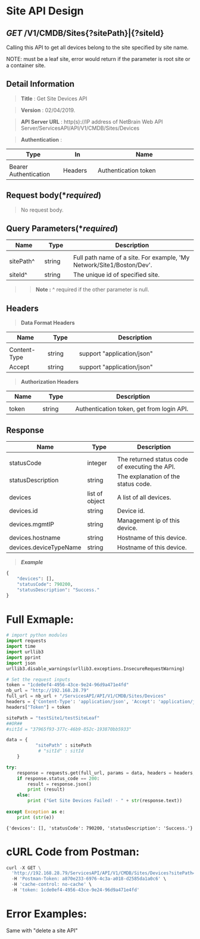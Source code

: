 
# Site API Design

## ***GET*** /V1/CMDB/Sites{?sitePath}|{?siteId}
Calling this API to get all devices belong to the site specified by site name.

NOTE:  must be a leaf site, error would return if the parameter is root site or a container site.

## Detail Information

> **Title** : Get Site Devices API<br>

> **Version** : 02/04/2019.

> **API Server URL** : http(s)://IP address of NetBrain Web API Server/ServicesAPI/API/V1/CMDB/Sites/Devices

> **Authentication** : 

|**Type**|**In**|**Name**|
|------|------|------|
|<img width=100/>|<img width=100/>|<img width=500/>|
|Bearer Authentication| Headers | Authentication token | 

## Request body(****required***)

>No request body.

## Query Parameters(****required***)

|**Name**|**Type**|**Description**|
|------|------|------|
|<img width=100/>|<img width=100/>|<img width=500/>|
|sitePath^ | string  | Full path name of a site. For example, 'My Network/Site1/Boston/Dev'. |
|siteId^ | string  |  The unique id of specified site. |
>>**Note :** ^ required if the other parameter is null.

## Headers

> **Data Format Headers**

|**Name**|**Type**|**Description**|
|------|------|------|
|<img width=100/>|<img width=100/>|<img width=500/>|
| Content-Type | string  | support "application/json" |
| Accept | string  | support "application/json" |

> **Authorization Headers**

|**Name**|**Type**|**Description**|
|------|------|------|
|<img width=100/>|<img width=100/>|<img width=500/>|
| token | string  | Authentication token, get from login API. |

## Response

|**Name**|**Type**|**Description**|
|------|------|------|
|<img width=100/>|<img width=100/>|<img width=500/>|
|statusCode| integer | The returned status code of executing the API.  |
|statusDescription| string | The explanation of the status code.  |
|devices | list of object | A list of all devices.  |
|devices.id| string | Device id.  |
|devices.mgmtIP| string | Management ip of this device. |
|devices.hostname| string | Hostname of this device. |
|devices.deviceTypeName| string | Hostname of this device. |

> ***Example***


```python
{
    "devices": [],
    "statusCode": 790200,
    "statusDescription": "Success."
}
```

# Full Exmaple:


```python
# import python modules 
import requests
import time
import urllib3
import pprint
import json
urllib3.disable_warnings(urllib3.exceptions.InsecureRequestWarning)

# Set the request inputs
token = "1cde0ef4-4956-43ce-9e24-96d9a471e4fd"
nb_url = "http://192.168.28.79"
full_url = nb_url + "/ServicesAPI/API/V1/CMDB/Sites/Devices"
headers = {'Content-Type': 'application/json', 'Accept': 'application/json'}
headers["Token"] = token

sitePath = "testSite1/testSiteLeaf"
##OR##
#sitId = "37965f93-377c-46b9-852c-193870bb5933"

data = {
           "sitePath" : sitePath
            # "sitId" : sitId
    }         

try:
    response = requests.get(full_url, params = data, headers = headers, verify = False)
    if response.status_code == 200:
        result = response.json()
        print (result)
    else:
        print ("Get Site Devices Failed! - " + str(response.text))
    
except Exception as e:
    print (str(e)) 
```

    {'devices': [], 'statusCode': 790200, 'statusDescription': 'Success.'}
    

# cURL Code from Postman:


```python
curl -X GET \
  'http://192.168.28.79/ServicesAPI/API/V1/CMDB/Sites/Devices?sitePath=testSite1/testSiteLeaf' \
  -H 'Postman-Token: a870e233-6976-4c3a-a018-d2585da1a0c6' \
  -H 'cache-control: no-cache' \
  -H 'token: 1cde0ef4-4956-43ce-9e24-96d9a471e4fd'
```

# Error Examples:
Same with "delete a site API"
